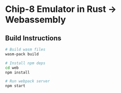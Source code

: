 # Chip-8 Emulator in Rust -> Webassembly

## Build Instructions

```bash
# Build wasm files
wasm-pack build

# Install npm deps
cd web
npm install

# Run webpack server
npm start
```
